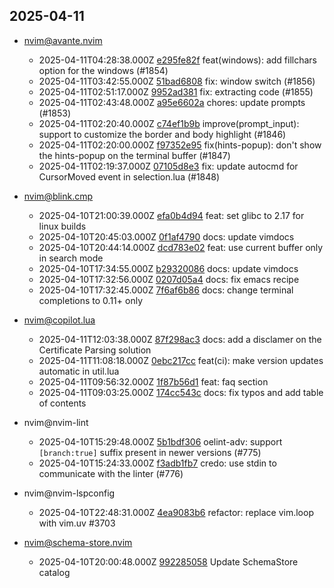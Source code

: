 ## 2025-04-11

* nvim@avante.nvim
  - 2025-04-11T04:28:38.000Z [e295fe82f](https://github.com/yetone/avante.nvim/commit/e295fe82f0714188615a524604bdaccd266ced35) feat(windows): add fillchars option for the windows (#1854)
  - 2025-04-11T03:42:55.000Z [51bad6808](https://github.com/yetone/avante.nvim/commit/51bad680879d7cde501319d6fa86fca9f74ab8d5) fix: window switch (#1856)
  - 2025-04-11T02:51:17.000Z [9952ad381](https://github.com/yetone/avante.nvim/commit/9952ad381cf8de67f82b76ea5d6376c426edca3d) fix: extracting code (#1855)
  - 2025-04-11T02:43:48.000Z [a95e6602a](https://github.com/yetone/avante.nvim/commit/a95e6602a6ceea8d206e2c13e67c52e732ed145c) chores: update prompts (#1853)
  - 2025-04-11T02:20:40.000Z [c74ef1b9b](https://github.com/yetone/avante.nvim/commit/c74ef1b9bcc9354833be15ea264925b83312539c) improve(prompt_input): support to customize the border and body highlight  (#1846)
  - 2025-04-11T02:20:00.000Z [f97352e95](https://github.com/yetone/avante.nvim/commit/f97352e95dd56dba3ec6594b5512a801091c4423) fix(hints-popup): don't show the hints-popup on the terminal buffer (#1847)
  - 2025-04-11T02:19:37.000Z [07105d8e3](https://github.com/yetone/avante.nvim/commit/07105d8e31ca13563417e8ab30344bafdaf1e034) fix: update autocmd for CursorMoved event in selection.lua (#1848)

* nvim@blink.cmp
  - 2025-04-10T21:00:39.000Z [efa0b4d94](https://github.com/Saghen/blink.cmp/commit/efa0b4d94d2dd1e7b572cd9bd83fbf394d60ec4a) feat: set glibc to 2.17 for linux builds
  - 2025-04-10T20:45:03.000Z [0f1af4790](https://github.com/Saghen/blink.cmp/commit/0f1af4790a4e465747a2ea07913e9c005777cb78) docs: update vimdocs
  - 2025-04-10T20:44:14.000Z [dcd783e02](https://github.com/Saghen/blink.cmp/commit/dcd783e02308fba03fb0190a4b68d61bfdd9a4eb) feat: use current buffer only in search mode
  - 2025-04-10T17:34:55.000Z [b29320086](https://github.com/Saghen/blink.cmp/commit/b293200868ed3ac7c35cd491508a5ff99395cce7) docs: update vimdocs
  - 2025-04-10T17:32:56.000Z [0207d05a4](https://github.com/Saghen/blink.cmp/commit/0207d05a489e2a4b1a8ad0118918bc48dff604fe) docs: fix emacs recipe
  - 2025-04-10T17:32:45.000Z [7f6af6b86](https://github.com/Saghen/blink.cmp/commit/7f6af6b86b9d4522a6a11d345693c8e0e18eaa06) docs: change terminal completions to 0.11+ only

* nvim@copilot.lua
  - 2025-04-11T12:03:38.000Z [87f298ac3](https://github.com/zbirenbaum/copilot.lua/commit/87f298ac324556a45d502afe54bcec51dacf4e82) docs: add a disclamer on the Certificate Parsing solution
  - 2025-04-11T11:08:18.000Z [0ebc217cc](https://github.com/zbirenbaum/copilot.lua/commit/0ebc217ccf77b0b85722dc6c7a32b878eadb1926) feat(ci): make version updates automatic in util.lua
  - 2025-04-11T09:56:32.000Z [1f87b56d1](https://github.com/zbirenbaum/copilot.lua/commit/1f87b56d1d811789a969a211264c5508a25e2ef2) feat: faq section
  - 2025-04-11T09:03:25.000Z [174cc543c](https://github.com/zbirenbaum/copilot.lua/commit/174cc543cb8449efec9ba432acef7e9e4c060bd2) docs: fix typos and add table of contents

* nvim@nvim-lint
  - 2025-04-10T15:29:48.000Z [5b1bdf306](https://github.com/mfussenegger/nvim-lint/commit/5b1bdf306bd3e565908145279e8bbfc594dac3b3) oelint-adv: support `[branch:true]` suffix present in newer versions (#775)
  - 2025-04-10T15:24:33.000Z [f3adb1fb7](https://github.com/mfussenegger/nvim-lint/commit/f3adb1fb73c4f27a4c8b83477d458c5736068103) credo: use stdin to communicate with the linter (#776)

* nvim@nvim-lspconfig
  - 2025-04-10T22:48:31.000Z [4ea9083b6](https://github.com/neovim/nvim-lspconfig/commit/4ea9083b6d3dff4ddc6da17c51334c3255b7eba5) refactor: replace vim.loop with vim.uv #3703

* nvim@schema-store.nvim
  - 2025-04-10T20:00:48.000Z [992285058](https://github.com/b0o/SchemaStore.nvim/commit/992285058ce208825eb1b9ac82fa6be7d76ffcc1) Update SchemaStore catalog